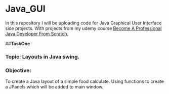 # Java_GUI
In this repository I will be uploading code for Java Graphical User Interface side projects. With projects from my udemy course [Become A Professional Java Developer From Scratch.](https://www.udemy.com/course/become-a-professional-java-developer-from-scratch/)

##**TaskOne**
### **Topic:** Layouts in Java swing.
### **Objective:**
To create a Java layout of a simple food calculate. Using functions to create a JPanels which will be added to main window. 
